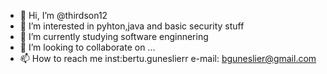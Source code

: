 - 👋 Hi, I’m @thirdson12
- 👀 I’m interested in pyhton,java and basic security stuff
- 🌱 I’m currently studying software enginnering
- 💞️ I’m looking to collaborate on ...
- 📫 How to reach me inst:bertu.guneslierr e-mail: bguneslier@gmail.com

<!---
thirdson12/thirdson12 is a ✨ special ✨ repository because its `README.md` (this file) appears on your GitHub profile.
You can click the Preview link to take a look at your changes.
--->
